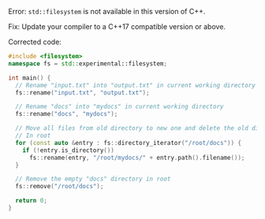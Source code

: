 Error: `std::filesystem` is not available in this version of C++.

Fix: Update your compiler to a C++17 compatible version or above.

Corrected code:

```cpp
#include <filesystem>
namespace fs = std::experimental::filesystem;

int main() {
  // Rename "input.txt" into "output.txt" in current working directory
  fs::rename("input.txt", "output.txt");

  // Rename "docs" into "mydocs" in current working directory
  fs::rename("docs", "mydocs");

  // Move all files from old directory to new one and delete the old directory
  // In root
  for (const auto &entry : fs::directory_iterator("/root/docs")) {
    if (!entry.is_directory())
      fs::rename(entry, "/root/mydocs/" + entry.path().filename());
  }

  // Remove the empty "docs" directory in root
  fs::remove("/root/docs");

  return 0;
}
```
